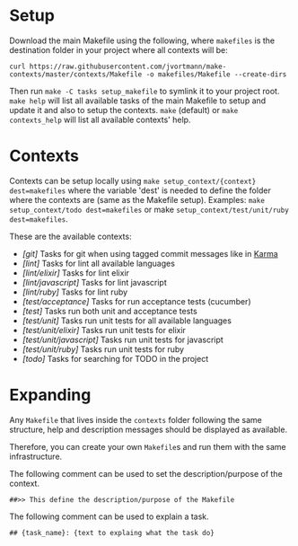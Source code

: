 # Setup

Download the main Makefile using the following, where `makefiles` is the destination folder in your project where
all contexts will be:
```
curl https://raw.githubusercontent.com/jvortmann/make-contexts/master/contexts/Makefile -o makefiles/Makefile --create-dirs
```

Then run `make -C tasks setup_makefile` to symlink it to your project root.
`make help` will list all available tasks of the main Makefile to setup and update it and also to setup the contexts.
`make` (default) or `make contexts_help` will list all available contexts' help.

# Contexts

Contexts can be setup locally using `make setup_context/{context} dest=makefiles` where the variable 'dest' is needed
to define the folder where the contexts are (same as the Makefile setup).
Examples: `make setup_context/todo dest=makefiles` or make `setup_context/test/unit/ruby dest=makefiles`.

These are the available contexts:

- *[git]*                   Tasks for git when using tagged commit messages like in [Karma](http://karma-runner.github.io/0.10/dev/git-commit-msg.html)
- *[lint]*                  Tasks for lint all available languages
- *[lint/elixir]*           Tasks for lint elixir
- *[lint/javascript]*       Tasks for lint javascript
- *[lint/ruby]*             Tasks for lint ruby
- *[test/acceptance]*       Tasks for run acceptance tests (cucumber)
- *[test]*                  Tasks run both unit and acceptance tests
- *[test/unit]*             Tasks run unit tests for all available languages
- *[test/unit/elixir]*      Tasks run unit tests for elixir
- *[test/unit/javascript]*  Tasks run unit tests for javascript
- *[test/unit/ruby]*        Tasks run unit tests for ruby
- *[todo]*                  Tasks for searching for TODO in the project

# Expanding

Any `Makefile` that lives inside the `contexts` folder following the same structure, help and description messages should
be displayed as available.

Therefore, you can create your own `Makefile`s and run them with the same infrastructure.

The following comment can be used to set the description/purpose of the context.
```
##>> This define the description/purpose of the Makefile
```

The following comment can be used to explain a task.
```
## {task_name}: {text to explaing what the task do}
```
